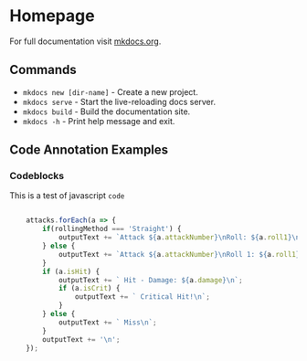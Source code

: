 # Homepage

For full documentation visit [mkdocs.org](https://www.mkdocs.org).

## Commands

* `mkdocs new [dir-name]` - Create a new project.
* `mkdocs serve` - Start the live-reloading docs server.
* `mkdocs build` - Build the documentation site.
* `mkdocs -h` - Print help message and exit.

## Code Annotation Examples





### Codeblocks
This is a test of javascript  `code` 

```js title="atk.js"

    attacks.forEach(a => {
        if(rollingMethod === 'Straight') {
            outputText += `Attack ${a.attackNumber}\nRoll: ${a.roll1}\n(Adjusted Roll: ${a.adjustedRoll})\n`;
        } else {
            outputText += `Attack ${a.attackNumber}\nRoll 1: ${a.roll1}\nRoll 2: ${a.roll2} \n(Adjusted Roll: ${a.adjustedRoll})\n`;
        }
        if (a.isHit) {
            outputText += ` Hit - Damage: ${a.damage}\n`;
            if (a.isCrit) {
                outputText += ` Critical Hit!\n`;
            }
        } else {
            outputText += ` Miss\n`;
        }
        outputText += '\n';
    });

```

